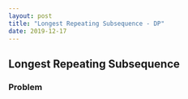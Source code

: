 ```yaml
---
layout: post
title: "Longest Repeating Subsequence - DP"
date: 2019-12-17
---
```


## Longest Repeating Subsequence  
### Problem


